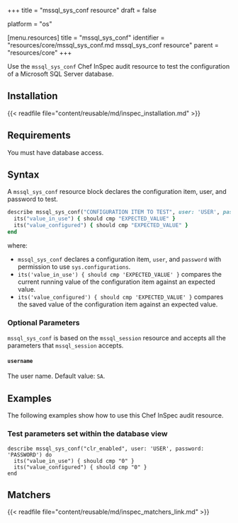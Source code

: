 +++
title = "mssql_sys_conf resource"
draft = false

platform = "os"

[menu.resources]
    title = "mssql_sys_conf"
    identifier = "resources/core/mssql_sys_conf.md mssql_sys_conf resource"
    parent = "resources/core"
+++

Use the `mssql_sys_conf` Chef InSpec audit resource to test the configuration of a Microsoft SQL Server database.

## Installation

{{< readfile file="content/reusable/md/inspec_installation.md" >}}

## Requirements

You must have database access.

## Syntax

A `mssql_sys_conf` resource block declares the configuration item, user, and password to test.

```ruby
describe mssql_sys_conf("CONFIGURATION ITEM TO TEST", user: 'USER', password: 'PASSWORD') do
  its("value_in_use") { should cmp "EXPECTED_VALUE" }
  its("value_configured") { should cmp "EXPECTED_VALUE" }
end
```

where:

- `mssql_sys_conf` declares a configuration item, `user`, and `password` with permission to use `sys.configurations`.
- `its('value_in_use') { should cmp 'EXPECTED_VALUE' }` compares the current running value of the configuration item against an expected value.
- `its('value_configured') { should cmp 'EXPECTED_VALUE' }` compares the saved value of the configuration item against an expected value.

### Optional Parameters

`mssql_sys_conf` is based on the `mssql_session` resource and accepts all the parameters that `mssql_session` accepts.

#### `username`

The user name. Default value: `SA`.

## Examples

The following examples show how to use this Chef InSpec audit resource.

### Test parameters set within the database view

    describe mssql_sys_conf("clr_enabled", user: 'USER', password: 'PASSWORD') do
      its("value_in_use") { should cmp "0" }
      its("value_configured") { should cmp "0" }
    end

## Matchers

{{< readfile file="content/reusable/md/inspec_matchers_link.md" >}}
